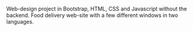Web-design project in Bootstrap, HTML, CSS and Javascript without the backend. Food delivery web-site with a few different windows in two languages.
